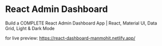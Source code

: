 # React Admin Dashboard

Build a COMPLETE React Admin Dashboard App | React, Material UI, Data Grid, Light & Dark Mode

for live preview: https://react-dashboard-manmohit.netlify.app/
